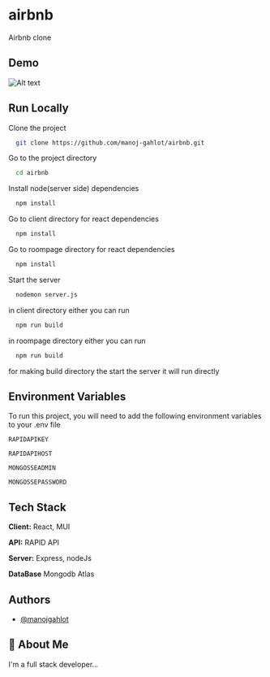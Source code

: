 # airbnb

Airbnb clone 

## Demo
![Alt text](airbnb-project.gif)
## Run Locally

Clone the project

```bash
  git clone https://github.com/manoj-gahlot/airbnb.git
```

Go to the project directory

```bash
  cd airbnb
```

Install node(server side) dependencies

```bash
  npm install
```
Go to client directory for react dependencies

```bash
  npm install
```
Go to roompage directory for react dependencies

```bash
  npm install
```
Start the server

```bash
  nodemon server.js
```

in client directory either you can run
```bash
  npm run build 
```
in roompage directory either you can run
```bash
  npm run build 
```
for making build directory
the start the server it will run directly





## Environment Variables

To run this project, you will need to add the following environment variables to your .env file

`RAPIDAPIKEY`

`RAPIDAPIHOST`

`MONGOSSEADMIN`

`MONGOSSEPASSWORD`






## Tech Stack

**Client:** React, MUI

**API:** RAPID API

**Server:** Express, nodeJs

**DataBase** Mongodb Atlas

## Authors

- [@manojgahlot](https://github.com/manoj-gahlot)


## 🚀 About Me
I'm a full stack developer...



